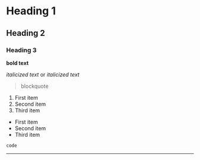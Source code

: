 # Heading 1
## Heading 2
### Heading 3

**bold text**

*italicized text* or _italicized text_

> blockquote

1. First item
2. Second item
3. Third item

- First item
- Second item
- Third item

`code`

---